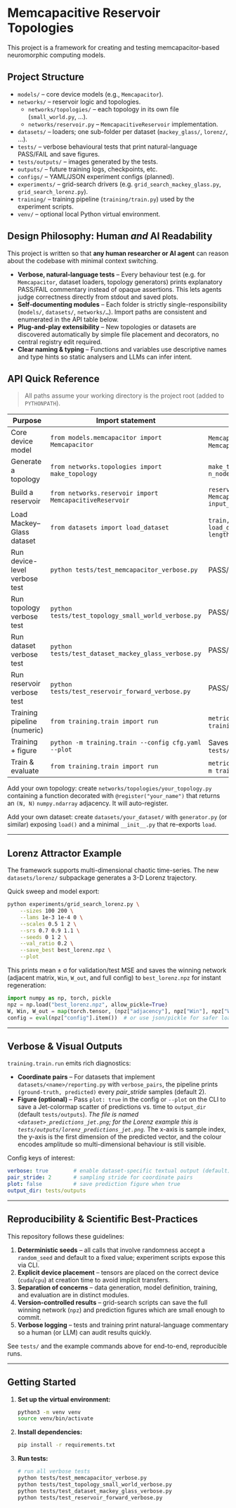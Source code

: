 # Memcapacitive Reservoir Topologies

This project is a framework for creating and testing memcapacitor-based neuromorphic computing models.

## Project Structure

- `models/`              – core device models (e.g., `Memcapacitor`).
- `networks/`            – reservoir logic and topologies.
  - `networks/topologies/`   – each topology in its own file (`small_world.py`, …).
  - `networks/reservoir.py`  – `MemcapacitiveReservoir` implementation.
- `datasets/`            – loaders; one sub-folder per dataset (`mackey_glass/`, `lorenz/`, …).
- `tests/`               – verbose behavioural tests that print natural-language PASS/FAIL and save figures.
- `tests/outputs/`       – images generated by the tests.
- `outputs/`             – future training logs, checkpoints, etc.
- `configs/`             – YAML/JSON experiment configs (planned).
- `experiments/`         – grid-search drivers (e.g. `grid_search_mackey_glass.py`, `grid_search_lorenz.py`).
- `training/`            – training pipeline (`training/train.py`) used by the experiment scripts.
- `venv/`                – optional local Python virtual environment.

## Design Philosophy: Human *and* AI Readability

This project is written so that **any human researcher or AI agent** can reason
about the codebase with minimal context switching.

* **Verbose, natural-language tests** – Every behaviour test (e.g. for
  `Memcapacitor`, dataset loaders, topology generators) prints explanatory
  PASS/FAIL commentary instead of opaque assertions.  This lets agents judge
  correctness directly from stdout and saved plots.
* **Self-documenting modules** – Each folder is strictly single-responsibility
  (`models/`, `datasets/`, `networks/…`).  Import paths are consistent and
  enumerated in the API table below.
* **Plug-and-play extensibility** – New topologies or datasets are discovered
  automatically by simple file placement and decorators, no central registry
  edit required.
* **Clear naming & typing** – Functions and variables use descriptive names and
  type hints so static analysers and LLMs can infer intent.


## API Quick Reference

> All paths assume your working directory is the project root (added to `PYTHONPATH`).

| Purpose | Import statement | Primary callables |
|---------|------------------|-------------------|
| Core device model | `from models.memcapacitor import Memcapacitor` | `Memcapacitor.forward(v)` , `Memcapacitor.reset()` |
| Generate a topology | `from networks.topologies import make_topology` | `make_topology("small_world", n_nodes=500, k=6, beta=0.2)` |
| Build a reservoir | `from networks.reservoir import MemcapacitiveReservoir` | `reservoir = MemcapacitiveReservoir(adj_matrix, input_dim)` |
| Load Mackey–Glass dataset | `from datasets import load_dataset` | `train, test = load_dataset("mackey_glass", length=10000)` |
| Run device-level verbose test | `python tests/test_memcapacitor_verbose.py` | PASS/FAIL + plots |
| Run topology verbose test | `python tests/test_topology_small_world_verbose.py` | PASS/FAIL + heat-map |
| Run dataset verbose test | `python tests/test_dataset_mackey_glass_verbose.py` | PASS/FAIL + plot |
| Run reservoir verbose test | `python tests/test_reservoir_forward_verbose.py` | PASS/FAIL + plot |
| Training pipeline (numeric) | `from training.train import run` | `metrics = run(cfg)` / `python -m training.train --config cfg.yaml` |
| Training + figure | `python -m training.train --config cfg.yaml --plot` | Saves coloured prediction PNG to `tests/outputs/` |
| Train & evaluate | `from training.train import run` | `metrics = run(cfg_dict)` or `python -m training.train --config my.yaml` |

Add your own topology: create `networks/topologies/your_topology.py` containing a function decorated with `@register("your_name")` that returns an `(N, N)` `numpy.ndarray` adjacency. It will auto-register.

Add your own dataset: create `datasets/your_dataset/` with `generator.py` (or similar) exposing `load()` and a minimal `__init__.py` that re-exports `load`.

---

## Lorenz Attractor Example

The framework supports multi-dimensional chaotic time-series.  The new
`datasets/lorenz/` subpackage generates a 3-D Lorenz trajectory.

Quick sweep and model export:
```bash
python experiments/grid_search_lorenz.py \
    --sizes 100 200 \
    --lams 1e-3 1e-4 0 \
    --scales 0.5 1 2 \
    --srs 0.7 0.9 1.1 \
    --seeds 0 1 2 \
    --val_ratio 0.2 \
    --save_best best_lorenz.npz \
    --plot
```
This prints mean ± σ for validation/test MSE and saves the winning network
(adjacent matrix, `Win`, `W_out`, and full config) to `best_lorenz.npz` for
instant regeneration:
```python
import numpy as np, torch, pickle
npz = np.load("best_lorenz.npz", allow_pickle=True)
W, Win, W_out = map(torch.tensor, (npz["adjacency"], npz["Win"], npz["W_out"]))
config = eval(npz["config"].item())  # or use json/pickle for safer loading
```

---

## Verbose & Visual Outputs

`training.train.run` emits rich diagnostics:

* **Coordinate pairs** – For datasets that implement `datasets/<name>/reporting.py` with `verbose_pairs`, the pipeline prints `(ground-truth, predicted)` every *pair_stride* samples (default 2).
* **Figure (optional)** – Pass `plot: true` in the config or `--plot` on the CLI to save a Jet-colormap scatter of predictions vs. time to `output_dir` (default `tests/outputs`).
  *The file is named `<dataset>_predictions_jet.png`; for the Lorenz example this is `tests/outputs/lorenz_predictions_jet.png`.*
  The x-axis is sample index, the y-axis is the first dimension of the predicted vector, and the colour encodes amplitude so multi-dimensional behaviour is still visible.

Config keys of interest:
```yaml
verbose: true        # enable dataset‐specific textual output (default)
pair_stride: 2       # sampling stride for coordinate pairs
plot: false          # save prediction figure when true
output_dir: tests/outputs
```

---

## Reproducibility & Scientific Best-Practices

This repository follows these guidelines:

1. **Deterministic seeds** – all calls that involve randomness accept a `random_seed` and default to a fixed value; experiment scripts expose this via CLI.
2. **Explicit device placement** – tensors are placed on the correct device (`cuda`/`cpu`) at creation time to avoid implicit transfers.
3. **Separation of concerns** – data generation, model definition, training, and evaluation are in distinct modules.
4. **Version-controlled results** – grid-search scripts can save the full winning network (`npz`) and prediction figures which are small enough to commit.
5. **Verbose logging** – tests and training print natural-language commentary so a human (or LLM) can audit results quickly.

See `tests/` and the example commands above for end-to-end, reproducible runs.

---

## Getting Started

1.  **Set up the virtual environment:**
    ```bash
    python3 -m venv venv
    source venv/bin/activate
    ```

2.  **Install dependencies:**
    ```bash
    pip install -r requirements.txt
    ```

3.  **Run tests:**
    ```bash
    # run all verbose tests
    python tests/test_memcapacitor_verbose.py
    python tests/test_topology_small_world_verbose.py
    python tests/test_dataset_mackey_glass_verbose.py
    python tests/test_reservoir_forward_verbose.py
    ```
